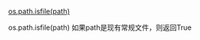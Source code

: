[os.path.isfile(path)](#os.path.isfile)
<div id="os.path.isfile"></div>
os.path.isfile(path)
如果path是现有常规文件，则返回True
